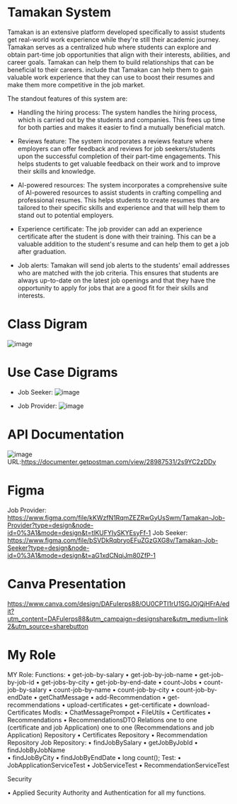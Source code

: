 # Tamakan System
Tamakan is an extensive platform developed specifically to assist students get real-world work experience while they're still their academic journey. Tamakan  serves as a centralized hub where students can explore and obtain part-time job opportunities that align with their interests, abilities, and career goals. Tamakan can help them to build relationships that can be beneficial to their careers. include that Tamakan can help them to gain valuable work experience that they can use to boost their resumes and make them more competitive in the job market. 


The standout features of this system are:

- Handling the hiring process: The system handles the hiring process, which is carried out by the students and companies. This frees up time for both parties and makes it easier to find a mutually beneficial match.

- Reviews feature: The system incorporates a reviews feature where employers can offer feedback and reviews for job seekers/students upon the successful completion of their part-time engagements. This helps students to get valuable feedback on their work and to improve their skills and knowledge.

- AI-powered resources: The system incorporates a comprehensive suite of AI-powered resources to assist students in crafting compelling and professional resumes. This helps students to create resumes that are tailored to their specific skills and experience and that will help them to stand out to potential employers.

- Experience certificate: The job provider can add an experience certificate after the student is done with their training. This can be a valuable addition to the student's resume and can help them to get a job after graduation.

- Job alerts: Tamakan will send job alerts to the students' email addresses who are matched with the job criteria. This ensures that students are always up-to-date on the latest job openings and that they have the opportunity to apply for jobs that are a good fit for their skills and interests.

# Class Digram
![image](https://github.com/Mariamalmesfer/Java-Bootcamp-Tamakan/assets/65206318/1c0ae809-cdbf-4c81-a37d-d8cf2c3688e1)


# Use Case Digrams
- Job Seeker:
   ![image](https://github.com/Mariamalmesfer/Java-Bootcamp-Tamakan/assets/65206318/af4f7773-2c70-45d3-85bb-218635d5c929)

- Job Provider:
  ![image](https://github.com/Mariamalmesfer/Java-Bootcamp-Tamakan/assets/65206318/449d202d-a257-4dbf-b7c8-05548ecd1553)
  
# API Documentation
![image](https://github.com/Mariamalmesfer/Java-Bootcamp-Tamakan/assets/65206318/5029d072-9ff3-4e4d-b089-483f3b1cd603)
URL:https://documenter.getpostman.com/view/28987531/2s9YC2zDDy
# Figma
Job Provider: https://www.figma.com/file/kKWzfN1RqmZEZRwGyUsSwm/Tamakan-Job-Provider?type=design&node-id=0%3A1&mode=design&t=tlKUFYIySKYEsyFf-1
Job Seeker: https://www.figma.com/file/bSVDkRqbryoEFuZGzGXG8v/Tamakan-Job-Seeker?type=design&node-id=0%3A1&mode=design&t=aG1xdCNqiJm80ZfP-1

# Canva Presentation
https://www.canva.com/design/DAFuIerps88/OU0CPTI1rU1SGJOjQjHFrA/edit?utm_content=DAFuIerps88&utm_campaign=designshare&utm_medium=link2&utm_source=sharebutton

# My Role
MY Role:
Functions:
•	get-job-by-salary
•	get-job-by-job-name
•	get-job-by-job-id
•	get-jobs-by-city
•	get-job-by-end-date
•	count-Jobs
•	count-job-by-salary
•	count-job-by-name
•	count-job-by-city
•	count-job-by-endDate
•	getChatMessage
•	add-Recommendation
•	get-recommendations
•	upload-certificates
•	get-certificate
•	download-Certificates
Modls:
•	ChatMessagePrompot
•	 FileUtils
•	Certificates
•	Recommendations
•	RecommendationsDTO
Relations
one to one (certificate and job Application)
one to one (Recommendations and job Application)
Repository
•	Certificates Repository
•	Recommendation Repository
Job Repository:
•	findJobBySalary 
•	getJobByJobId
•	findJobByJobName   
•	findJobByCity 
•	 findJobByEndDate
•	long count();
Test:
•	JobApplicationServiceTest
•	JobServiceTest
•	RecommendationServiceTest

Security

•	Applied Security Authority and Authentication for all my functions.




